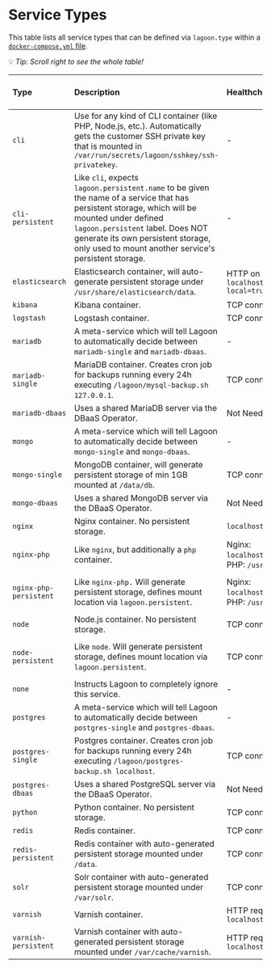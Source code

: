 # Service Types

This table lists all service types that can be defined via `lagoon.type` within a [`docker-compose.yml` file](../using-lagoon-the-basics/docker-compose-yml.md).

💡 _Tip: Scroll right to see the whole table!_

| Type | Description | Healthcheck | Exposed Ports | Auto generated routes | Storage | Additional customization parameters |
| :--- | :--- | :--- | :--- | :--- | :--- | :--- |
| `cli` | Use for any kind of CLI container \(like PHP, Node.js, etc.\). Automatically gets the customer SSH private key that is mounted in `/var/run/secrets/lagoon/sshkey/ssh-privatekey`. | - | No | No | No | - |
| `cli-persistent` | Like `cli`, expects `lagoon.persistent.name` to be given the name of a service that has persistent storage, which will be mounted under defined `lagoon.persistent` label. Does NOT generate its own persistent storage, only used to mount another service's persistent storage. | - | No | No | Yes | `lagoon.persistent.name`, `lagoon.persistent` |
| `elasticsearch` | Elasticsearch container, will auto-generate persistent storage under `/usr/share/elasticsearch/data`. | HTTP on `localhost:9200/_cluster/health?local=true` | `9200` | No | Yes | `lagoon.persistent.size` |
| `kibana` | Kibana container. | TCP connection on `5601` | `5601` | Yes | No | - |
| `logstash` | Logstash container. | TCP connection on `9600` | `9600` | No | No | - |
| `mariadb` | A meta-service which will tell Lagoon to automatically decide between `mariadb-single` and `mariadb-dbaas`. | - | - | - | - | - |
| `mariadb-single` | MariaDB container. Creates cron job for backups running every 24h executing `/lagoon/mysql-backup.sh 127.0.0.1`. | TCP connection on `3306` | `3306` | No | Yes | `lagoon.persistent.size` |
| `mariadb-dbaas` | Uses a shared MariaDB server via the DBaaS Operator. | Not Needed | `3306` | No | - | - |
| `mongo` | A meta-service which will tell Lagoon to automatically decide between `mongo-single` and `mongo-dbaas`. | - | - | - | - | - |
| `mongo-single` | MongoDB container, will generate persistent storage of min 1GB mounted at `/data/db`. | TCP connection on `27017` | `27017` | No | Yes | `lagoon.persistent.size` |
| `mongo-dbaas` | Uses a shared MongoDB server via the DBaaS Operator. | Not Needed | `27017` | No | - | - |
| `nginx` | Nginx container. No persistent storage. | `localhost:50000/nginx_status` | `8080` | Yes | No | - |
| `nginx-php` | Like `nginx`, but additionally a `php` container. | Nginx: `localhost:50000/nginx_status`, PHP: `/usr/sbin/check_fcgi` | `8080` | Yes | No | - |
| `nginx-php-persistent` | Like `nginx-php.` Will generate persistent storage, defines mount location via `lagoon.persistent`. | Nginx: `localhost:50000/nginx_status`, PHP: `/usr/sbin/check_fcgi` | http on `8080` | Yes | Yes | `lagoon.persistent`, `lagoon.persistent.name`, `lagoon.persistent.size`, `lagoon.persistent.class` |
| `node` | Node.js container. No persistent storage. | TCP connection on `3000` | `3000` | Yes | No | - |
| `node-persistent` | Like `node`. Will generate persistent storage, defines mount location via `lagoon.persistent`. | TCP connection on `3000` | `3000` | Yes | Yes | `lagoon.persistent`, `lagoon.persistent.name`, `lagoon.persistent.size`, `lagoon.persistent.class` |
| `none` | Instructs Lagoon to completely ignore this service. | - | - | - | - | - |
| `postgres` | A meta-service which will tell Lagoon to automatically decide between `postgres-single` and `postgres-dbaas`. | - | - | - | - | - |
| `postgres-single` | Postgres container. Creates cron job for backups running every 24h executing `/lagoon/postgres-backup.sh localhost`. | TCP connection on `5432` | `5432` | No | Yes | `lagoon.persistent.size` |
| `postgres-dbaas` | Uses a shared PostgreSQL server via the DBaaS Operator.  | Not Needed | `5432` | No | - | - |
| `python` | Python container. No persistent storage. | TCP connection on `8800` | `8800` | Yes | No | - |
| `redis` | Redis container. | TCP connection on `6379` | `6379` | No | No | - |
| `redis-persistent` | Redis container with auto-generated persistent storage mounted under `/data`. | TCP connection on `6379` | `6379` | No | Yes | `lagoon.persistent.size` |
| `solr` | Solr container with auto-generated persistent storage mounted under `/var/solr`. | TCP connection on `8983` | `8983` | No | Yes | `lagoon.persistent.size` |
| `varnish` | Varnish container. | HTTP request `localhost:8080/varnish_status` | `8080` | Yes | No | - |
| `varnish-persistent` | Varnish container with auto-generated persistent storage mounted under `/var/cache/varnish`. | HTTP request `localhost:8080/varnish_status` | `8080` | Yes | Yes | `lagoon.persistent.size` |

